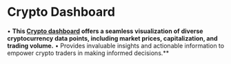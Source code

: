 # Crypto Dashboard
• **This [Crypto dashboard](https://ambreshkumarsaini.github.io/crypto-dashboard/) offers a seamless visualization of diverse cryptocurrency data points, including market
prices, capitalization, and trading volume.**
• Provides invaluable insights and actionable information to empower crypto traders in making informed decisions.**
